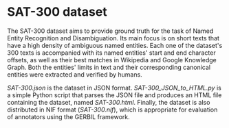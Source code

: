 # SAT-300 dataset

The SAT-300 dataset aims to provide ground truth for the task of Named Entity Recognition and Disambiguation.
Its main focus is on short texts that have a high density of ambiguous named entities.
Each one of the dataset's 300 texts is accompanied with its named entities' start and end character offsets, as well as their best matches in Wikipedia and Google Knowledge Graph. Both the entities' limits in text and their corresponding canonical entities were extracted and verified by humans.

*SAT-300.json* is the dataset in JSON format. 
*SAT-300_JSON_to_HTML.py* is a simple Python script that parses the JSON file and produces an HTML file containing the dataset, named *SAT-300.html*.
Finally, the dataset is also distributed in NIF format (*SAT-300.nif*), which is appropriate for evaluation of annotators using the GERBIL framework.

